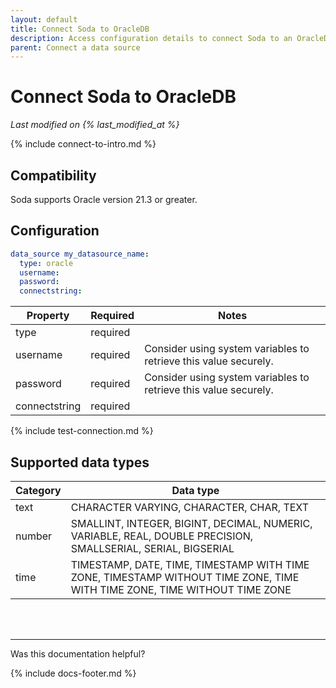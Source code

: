 ```yaml
---
layout: default
title: Connect Soda to OracleDB
description: Access configuration details to connect Soda to an OracleDB data source.
parent: Connect a data source
---
```


# Connect Soda to OracleDB
*Last modified on {% last_modified_at %}*

{% include connect-to-intro.md %}

## Compatibility
Soda supports Oracle version 21.3 or greater.

## Configuration

```yaml
data_source my_datasource_name:
  type: oracle
  username: 
  password:
  connectstring:
```

| Property | Required | Notes                                                      |
| -------- | -------- | ---------------------------------------------------------- |
| type     | required |                                                            |
| username | required | Consider using system variables to retrieve this value securely.      |
| password | required | Consider using system variables to retrieve this value securely.      |
| connectstring | required |                                                            |


{% include test-connection.md %}

## Supported data types

| Category | Data type  |
| -------- | ---------- |
| text     | CHARACTER VARYING, CHARACTER, CHAR, TEXT  |
| number   | SMALLINT, INTEGER, BIGINT, DECIMAL, NUMERIC, VARIABLE, REAL, DOUBLE PRECISION, SMALLSERIAL, SERIAL, BIGSERIAL  |
| time     | TIMESTAMP, DATE, TIME, TIMESTAMP WITH TIME ZONE, TIMESTAMP WITHOUT TIME ZONE, TIME WITH TIME ZONE, TIME WITHOUT TIME ZONE |


<br />
<br />

---

Was this documentation helpful?

<!-- LikeBtn.com BEGIN -->
<span class="likebtn-wrapper" data-theme="tick" data-i18n_like="Yes" data-ef_voting="grow" data-show_dislike_label="true" data-counter_zero_show="true" data-i18n_dislike="No"></span>
<script>(function(d,e,s){if(d.getElementById("likebtn_wjs"))return;a=d.createElement(e);m=d.getElementsByTagName(e)[0];a.async=1;a.id="likebtn_wjs";a.src=s;m.parentNode.insertBefore(a, m)})(document,"script","//w.likebtn.com/js/w/widget.js");</script>
<!-- LikeBtn.com END -->

{% include docs-footer.md %}